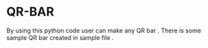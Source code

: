 # QR-BAR
By using this python code user can make any QR bar .
There is some sample QR bar created in sample file .
